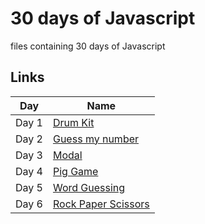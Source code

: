 
# 30 days of Javascript

files containing 30 days of Javascript

## Links

| Day            |  Name                                                             |
| ----------------- | ------------------------------------------------------------------ |
| Day 1 |[Drum Kit](https://drum-drum-kit-01.netlify.app/) |
| Day 2 |[Guess my number](https://guess-my-number-02.netlify.app/) |
| Day 3 |[Modal](https://modal-03.netlify.app/) |
| Day 4 |[Pig Game](https://pig-game-04.netlify.app/) |
| Day 5 |[Word Guessing](https://word-guessing-05.netlify.app/) |
| Day 6 |[Rock Paper Scissors](https://rock-paper-scissors-06.netlify.app/) |
